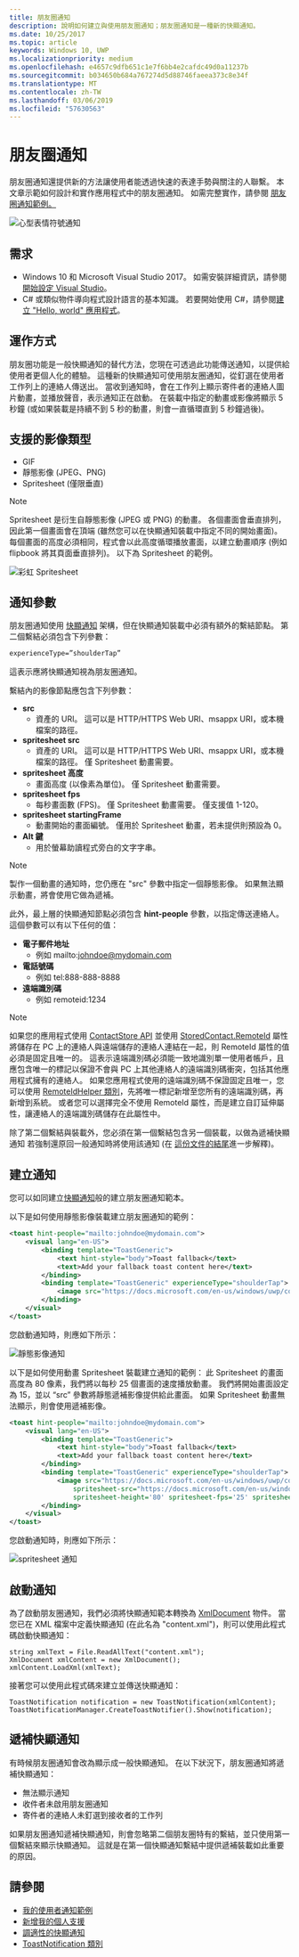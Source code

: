 ```yaml
---
title: 朋友圈通知
description: 說明如何建立與使用朋友圈通知；朋友圈通知是一種新的快顯通知。
ms.date: 10/25/2017
ms.topic: article
keywords: Windows 10, UWP
ms.localizationpriority: medium
ms.openlocfilehash: e4657c9dfb651c1e7f6bb4e2cafdc49d0a11237b
ms.sourcegitcommit: b034650b684a767274d5d88746faeea373c8e34f
ms.translationtype: MT
ms.contentlocale: zh-TW
ms.lasthandoff: 03/06/2019
ms.locfileid: "57630563"
---
```

# <a name="my-people-notifications"></a>朋友圈通知

朋友圈通知還提供新的方法讓使用者能透過快速的表達手勢與關注的人聯繫。 本文章示範如何設計和實作應用程式中的朋友圈通知。 如需完整實作，請參閱 [朋友圈通知範例。](https://github.com/Microsoft/Windows-universal-samples/tree/dev/Samples/MyPeopleNotifications)

![心型表情符號通知](images/heart-emoji-notification-small.gif)

## <a name="requirements"></a>需求

+ Windows 10 和 Microsoft Visual Studio 2017。 如需安裝詳細資訊，請參閱[開始設定 Visual Studio](https://docs.microsoft.com/en-us/windows/uwp/get-started/get-set-up)。
+ C# 或類似物件導向程式設計語言的基本知識。 若要開始使用 C#，請參閱[建立 "Hello, world" 應用程式](https://docs.microsoft.com/en-us/windows/uwp/get-started/create-a-hello-world-app-xaml-universal)。

## <a name="how-it-works"></a>運作方式

朋友圈功能是一般快顯通知的替代方法，您現在可透過此功能傳送通知，以提供給使用者更個人化的體驗。 這種新的快顯通知可使用朋友圈通知，從釘選在使用者工作列上的連絡人傳送出。 當收到通知時，會在工作列上顯示寄件者的連絡人圖片動畫，並播放聲音，表示通知正在啟動。 在裝載中指定的動畫或影像將顯示 5 秒鐘 (或如果裝載是持續不到 5 秒的動畫，則會一直循環直到 5 秒鐘過後)。

## <a name="supported-image-types"></a>支援的影像類型

+ GIF
+ 靜態影像 (JPEG、PNG)
+ Spritesheet (僅限垂直)

> [!NOTE]
> Spritesheet 是衍生自靜態影像 (JPEG 或 PNG) 的動畫。 各個畫面會垂直排列，因此第一個畫面會在頂端 (雖然您可以在快顯通知裝載中指定不同的開始畫面)。 每個畫面的高度必須相同，程式會以此高度循環播放畫面，以建立動畫順序 (例如 flipbook 將其頁面垂直排列)。 以下為 Spritesheet 的範例。

![彩虹 Spritesheet](images/shoulder-tap-rainbow-spritesheet.png)

## <a name="notification-parameters"></a>通知參數
朋友圈通知使用 [快顯通知](../design/shell/tiles-and-notifications/adaptive-interactive-toasts.md) 架構，但在快顯通知裝載中必須有額外的繫結節點。 第二個繫結必須包含下列參數：

```xml
experienceType=”shoulderTap”
```

這表示應將快顯通知視為朋友圈通知。

繫結內的影像節點應包含下列參數：

+ **src**
    + 資產的 URI。 這可以是 HTTP/HTTPS Web URI、msappx URI，或本機檔案的路徑。
+ **spritesheet src**
    + 資產的 URI。 這可以是 HTTP/HTTPS Web URI、msappx URI，或本機檔案的路徑。 僅 Spritesheet 動畫需要。
+ **spritesheet 高度**
    + 畫面高度 (以像素為單位)。 僅 Spritesheet 動畫需要。
+ **spritesheet fps**
    + 每秒畫面數 (FPS)。 僅 Spritesheet 動畫需要。 僅支援值 1-120。
+ **spritesheet startingFrame**
    + 動畫開始的畫面編號。 僅用於 Spritesheet 動畫，若未提供則預設為 0。
+ **Alt 鍵**
    + 用於螢幕助讀程式旁白的文字字串。

> [!NOTE]
> 製作一個動畫的通知時，您仍應在 "src" 參數中指定一個靜態影像。 如果無法顯示動畫，將會使用它做為遞補。

此外，最上層的快顯通知節點必須包含 **hint-people** 參數，以指定傳送連絡人。 這個參數可以有以下任何的值：

+ **電子郵件地址** 
    + 例如 mailto:johndoe@mydomain.com
+ **電話號碼** 
    + 例如 tel:888-888-8888
+ **遠端識別碼** 
    + 例如 remoteid:1234

> [!NOTE]
> 如果您的應用程式使用 [ContactStore API](https://docs.microsoft.com/en-us/uwp/api/windows.applicationmodel.contacts.contactstore) 並使用 [StoredContact.RemoteId](https://docs.microsoft.com/en-us/uwp/api/Windows.Phone.PersonalInformation.StoredContact.RemoteId) 屬性將儲存在 PC 上的連絡人與遠端儲存的連絡人連結在一起，則 RemoteId 屬性的值必須是固定且唯一的。 這表示遠端識別碼必須能一致地識別單一使用者帳戶，且應包含唯一的標記以保證不會與 PC 上其他連絡人的遠端識別碼衝突，包括其他應用程式擁有的連絡人。
> 如果您應用程式使用的遠端識別碼不保證固定且唯一，您可以使用 [RemoteIdHelper 類別](https://msdn.microsoft.com/en-us/library/windows/apps/jj207024(v=vs.105).aspx#BKMK_UsingtheRemoteIdHelperclass)，先將唯一標記新增至您所有的遠端識別碼，再新增到系統。 或者您可以選擇完全不使用 RemoteId 屬性，而是建立自訂延伸屬性，讓連絡人的遠端識別碼儲存在此屬性中。

除了第二個繫結與裝載外，您必須在第一個繫結包含另一個裝載，以做為遞補快顯通知  若強制還原回一般通知時將使用該通知 (在 [這份文件的結尾](/windows/uwp/contacts-and-calendar/my-people-notifications#falling-back-to-toast)進一步解釋)。

## <a name="creating-the-notification"></a>建立通知
您可以如同建立[快顯通知](../design/shell/tiles-and-notifications/adaptive-interactive-toasts.md)般的建立朋友圈通知範本。

以下是如何使用靜態影像裝載建立朋友圈通知的範例：

```xml
<toast hint-people="mailto:johndoe@mydomain.com">
    <visual lang="en-US">
        <binding template="ToastGeneric">
            <text hint-style="body">Toast fallback</text>
            <text>Add your fallback toast content here</text>
        </binding>
        <binding template="ToastGeneric" experienceType="shoulderTap">
            <image src="https://docs.microsoft.com/en-us/windows/uwp/contacts-and-calendar/images/shoulder-tap-static-payload.png"/>
        </binding>
    </visual>
</toast>
```

您啟動通知時，則應如下所示：

![靜態影像通知](images/static-image-notification-small.gif)

以下是如何使用動畫 Spritesheet 裝載建立通知的範例： 此 Spritesheet 的畫面高度為 80 像素，我們將以每秒 25 個畫面的速度播放動畫。 我們將開始畫面設定為 15，並以 “src” 參數將靜態遞補影像提供給此畫面。 如果 Spritesheet 動畫無法顯示，則會使用遞補影像。

```xml
<toast hint-people="mailto:johndoe@mydomain.com">
    <visual lang="en-US">
        <binding template="ToastGeneric">
            <text hint-style="body">Toast fallback</text>
            <text>Add your fallback toast content here</text>
        </binding>
        <binding template="ToastGeneric" experienceType="shoulderTap">
            <image src="https://docs.microsoft.com/en-us/windows/uwp/contacts-and-calendar/images/shoulder-tap-pizza-static.png"
                spritesheet-src="https://docs.microsoft.com/en-us/windows/uwp/contacts-and-calendar/images/shoulder-tap-pizza-spritesheet.png"
                spritesheet-height='80' spritesheet-fps='25' spritesheet-startingFrame='15'/>
        </binding>
    </visual>
</toast>
```

您啟動通知時，則應如下所示：

![spritesheet 通知](images/pizza-notification-small.gif)

## <a name="starting-the-notification"></a>啟動通知
為了啟動朋友圈通知，我們必須將快顯通知範本轉換為 [XmlDocument](https://msdn.microsoft.com/en-us/library/windows/apps/windows.data.xml.dom.xmldocument.aspx) 物件。 當您已在 XML 檔案中定義快顯通知 (在此名為 "content.xml")，則可以使用此程式碼啟動快顯通知：

```CSharp
string xmlText = File.ReadAllText("content.xml");
XmlDocument xmlContent = new XmlDocument();
xmlContent.LoadXml(xmlText);
```

接著您可以使用此程式碼來建立並傳送快顯通知：

```CSharp
ToastNotification notification = new ToastNotification(xmlContent);
ToastNotificationManager.CreateToastNotifier().Show(notification);
```

## <a name="falling-back-to-toast"></a>遞補快顯通知
有時候朋友圈通知會改為顯示成一般快顯通知。 在以下狀況下，朋友圈通知將遞補快顯通知：

+ 無法顯示通知
+ 收件者未啟用朋友圈通知
+ 寄件者的連絡人未釘選到接收者的工作列

如果朋友圈通知遞補快顯通知，則會忽略第二個朋友圈特有的繫結，並只使用第一個繫結來顯示快顯通知。 這就是在第一個快顯通知繫結中提供遞補裝載如此重要的原因。

## <a name="see-also"></a>請參閱
+ [我的使用者通知範例](https://github.com/Microsoft/Windows-universal-samples/tree/dev/Samples/MyPeopleNotifications)
+ [新增我的個人支援](my-people-support.md)
+ [調適性的快顯通知](../design/shell/tiles-and-notifications/adaptive-interactive-toasts.md)
+ [ToastNotification 類別](https://docs.microsoft.com/en-us/uwp/api/windows.ui.notifications.toastnotification)